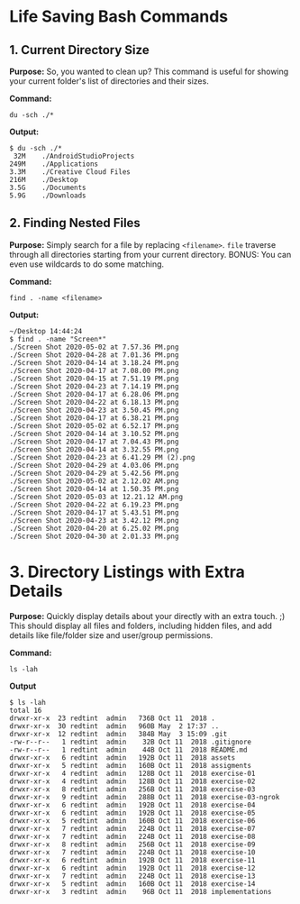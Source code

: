 # Life Saving Bash Commands

## 1. Current Directory Size
**Purpose:** So, you wanted to clean up? This command is useful for showing your current folder's list of directories and their sizes.

**Command:**
```
du -sch ./*
```

**Output:**
```
$ du -sch ./*
 32M	./AndroidStudioProjects
249M	./Applications
3.3M	./Creative Cloud Files
216M	./Desktop
3.5G	./Documents
5.9G	./Downloads
```

## 2. Finding Nested Files
**Purpose:** Simply search for a file by replacing `<filename>`. `file` traverse through all directories starting from your current directory. BONUS: You can even use wildcards to do some matching.

**Command:**
```
find . -name <filename>
```

**Output:**
```
~/Desktop 14:44:24
$ find . -name "Screen*"
./Screen Shot 2020-05-02 at 7.57.36 PM.png
./Screen Shot 2020-04-28 at 7.01.36 PM.png
./Screen Shot 2020-04-14 at 3.18.24 PM.png
./Screen Shot 2020-04-17 at 7.08.00 PM.png
./Screen Shot 2020-04-15 at 7.51.19 PM.png
./Screen Shot 2020-04-23 at 7.14.19 PM.png
./Screen Shot 2020-04-17 at 6.28.06 PM.png
./Screen Shot 2020-04-22 at 6.18.13 PM.png
./Screen Shot 2020-04-23 at 3.50.45 PM.png
./Screen Shot 2020-04-17 at 6.38.21 PM.png
./Screen Shot 2020-05-02 at 6.52.17 PM.png
./Screen Shot 2020-04-14 at 3.10.52 PM.png
./Screen Shot 2020-04-17 at 7.04.43 PM.png
./Screen Shot 2020-04-14 at 3.32.55 PM.png
./Screen Shot 2020-04-23 at 6.41.29 PM (2).png
./Screen Shot 2020-04-29 at 4.03.06 PM.png
./Screen Shot 2020-04-29 at 5.42.56 PM.png
./Screen Shot 2020-05-02 at 2.12.02 AM.png
./Screen Shot 2020-04-14 at 1.50.35 PM.png
./Screen Shot 2020-05-03 at 12.21.12 AM.png
./Screen Shot 2020-04-22 at 6.19.23 PM.png
./Screen Shot 2020-04-17 at 5.43.51 PM.png
./Screen Shot 2020-04-23 at 3.42.12 PM.png
./Screen Shot 2020-04-20 at 6.25.02 PM.png
./Screen Shot 2020-04-30 at 2.01.33 PM.png
```

# 3. Directory Listings with Extra Details
**Purpose:** Quickly display details about your directly with an extra touch. ;)
This should display all files and folders, including hidden files, and add details like file/folder size and user/group permissions.

**Command:**
```
ls -lah
```

**Output**
```
$ ls -lah
total 16
drwxr-xr-x  23 redtint  admin   736B Oct 11  2018 .
drwxr-xr-x  30 redtint  admin   960B May  2 17:37 ..
drwxr-xr-x  12 redtint  admin   384B May  3 15:09 .git
-rw-r--r--   1 redtint  admin    32B Oct 11  2018 .gitignore
-rw-r--r--   1 redtint  admin    44B Oct 11  2018 README.md
drwxr-xr-x   6 redtint  admin   192B Oct 11  2018 assets
drwxr-xr-x   5 redtint  admin   160B Oct 11  2018 assigments
drwxr-xr-x   4 redtint  admin   128B Oct 11  2018 exercise-01
drwxr-xr-x   4 redtint  admin   128B Oct 11  2018 exercise-02
drwxr-xr-x   8 redtint  admin   256B Oct 11  2018 exercise-03
drwxr-xr-x   9 redtint  admin   288B Oct 11  2018 exercise-03-ngrok
drwxr-xr-x   6 redtint  admin   192B Oct 11  2018 exercise-04
drwxr-xr-x   6 redtint  admin   192B Oct 11  2018 exercise-05
drwxr-xr-x   5 redtint  admin   160B Oct 11  2018 exercise-06
drwxr-xr-x   7 redtint  admin   224B Oct 11  2018 exercise-07
drwxr-xr-x   7 redtint  admin   224B Oct 11  2018 exercise-08
drwxr-xr-x   8 redtint  admin   256B Oct 11  2018 exercise-09
drwxr-xr-x   7 redtint  admin   224B Oct 11  2018 exercise-10
drwxr-xr-x   6 redtint  admin   192B Oct 11  2018 exercise-11
drwxr-xr-x   6 redtint  admin   192B Oct 11  2018 exercise-12
drwxr-xr-x   7 redtint  admin   224B Oct 11  2018 exercise-13
drwxr-xr-x   5 redtint  admin   160B Oct 11  2018 exercise-14
drwxr-xr-x   3 redtint  admin    96B Oct 11  2018 implementations
```
